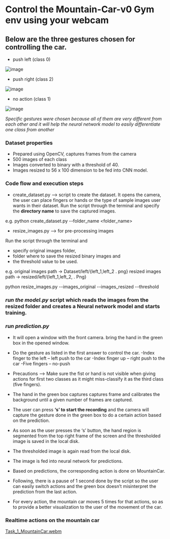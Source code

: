 # Control the Mountain-Car-v0 Gym env using your webcam


## Below are the three gestures chosen for controlling the car.

- push left (class 0)

![image](https://user-images.githubusercontent.com/23450113/222438191-e409b709-ecb2-4691-8c1c-c66b2727f3c2.png)

- push right (class 2)

![image](https://user-images.githubusercontent.com/23450113/222438309-d5faf6b2-7754-4da8-9881-0a96c8e7f6ff.png)

- no action (class 1)

![image](https://user-images.githubusercontent.com/23450113/222438364-6c94f2d9-351b-4d29-a4f4-8278062e4f11.png)

*Specific gestures were chosen because all of them are very different from each other and it will help the neural network model to easily differentiate one class from another*

### Dataset properties 

- Prepared using OpenCV, captures frames from the camera
- 500 images of each class
- Images converted to binary with a threshold of 40.
- Images resized to 56 x 100 dimension to be fed into CNN model.

### Code flow and execution steps

- create_dataset.py --> script to create the dataset. It opens the camera, the user can place fingers or hands or the type of sample images user wants in their dataset. Run the script through the terminal and specify the **directory name** to save the captured images.

e.g. python create_dataset.py --folder_name <folder_name>

- resize_images.py --> for  pre-processing images

Run the script through the terminal and 
- specify original images folder,
- folder where to save the resized binary images and 
- the threshold value to be used.

e.g. original images path → Dataset/left/{left_1,left_2 . png}
     resized images path → resized/left/{left_1,left_2, . Png}

python  resize_images.py --images_original <original images folder> --images_resized <folder to save resize images> --threshold <threshold value>


### *run the model.py* script which reads the images from the resized folder and creates a Neural network model and starts training.

### *run prediction.py* 

- It will open a window with the front camera. bring the hand in the green box in the opened window.
- Do the gesture as listed in the first answer to control the car. 
  -Index finger to the left – left push to the car
  -Index finger up – right push to the car
  -Five fingers – no-push

- Precautions --> Make sure the fist or hand is not visible when giving actions for first two classes as it might miss-classify it as the third class (five fingers).
- The hand in the green box captures captures frame and calibrates the background until a given number of frames are captured.  
- The user can press **‘s’ to start the recording** and the camera will capture the gesture done in the green box to do a certain action based on the prediction.
- As soon as the user presses the ‘s’ button,  the hand region is segmented from the top right frame of the screen and the thresholded image is saved in the local disk.
- The thresholded image is again read from the local disk.
- The image is fed into neural network for predictions.
- Based on predictions, the corresponding action is done on MountainCar.
- Following, there is a pause of 1 second done by the script so the user can easily switch actions and the green box doesn’t misinterpret the prediction from the last action.
- For every action, the mountain car moves 5 times for that actions, so as to provide a better visualization to the user of the movement of the car.


### Realtime actions on the mountain car
[Task_1_MountainCar.webm](https://user-images.githubusercontent.com/23450113/222442477-21cec4ca-aeee-4551-b17b-6576778892bd.webm)

